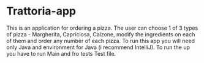 # Trattoria-app
This is an application for ordering a pizza. The user can choose 1 of 3 types of pizza - Margherita, Capriciosa, Calzone, modify the ingredients on each of them and order any number of each pizza.
To run this app you will need only Java and environment for Java (i recommend IntelliJ).
To run the up you have to run Main and fro tests Test file.
